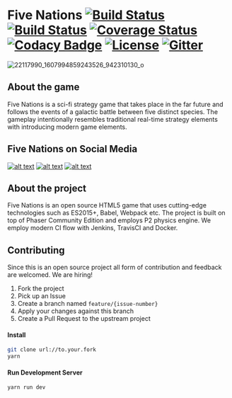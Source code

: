 # Five Nations [![Build Status](https://travis-ci.org/vbence86/fivenations.svg?branch=master)](https://travis-ci.org/vbence86/fivenations) [![Build Status](https://semaphoreci.com/api/v1/vbence86/fivenations/branches/master/badge.svg)](https://semaphoreci.com/vbence86/fivenations) [![Coverage Status](https://coveralls.io/repos/github/vbence86/fivenations/badge.svg?branch=master)](https://coveralls.io/github/vbence86/fivenations?branch=master) [![Codacy Badge](https://api.codacy.com/project/badge/Grade/935f2ebf03654b0a9537d4cc7c4bcd1f)](https://www.codacy.com/app/vbence86/fivenations?utm_source=github.com&amp;utm_medium=referral&amp;utm_content=vbence86/fivenations&amp;utm_campaign=Badge_Grade) [![License](https://img.shields.io/badge/license-MIT-blue.svg)](LICENSE) [![Gitter](https://img.shields.io/gitter/room/fivenations/Lobby.svg?maxAge=2592000)](https://img.shields.io/gitter/room/fivenations/Lobby)

![22117990_1607994859243526_942310130_o](https://user-images.githubusercontent.com/6104164/31121917-4958cb6c-a83a-11e7-82bc-ec837fb4257d.png)

## About the game
Five Nations is a sci-fi strategy game that takes place in the far future and follows the events of a galactic battle between five distinct species. The gameplay intentionally resembles traditional real-time strategy elements with introducing modern game elements.

## Five Nations on Social Media
[![alt text][1.1]][1] [![alt text][2.1]][2] [![alt text][3.1]][3]

[1.1]: http://i.picresize.com/images/2017/11/08/SxV2s.png (twitter icon with padding)
[2.1]: http://www.ifes.org/sites/all/themes/ifes/images/facebook-icon.png (facebook icon with padding)
[3.1]: http://i.picresize.com/images/2017/11/08/dXjsQ.png (facebook icon with padding)

[1]: http://www.twitter.com/vbence86
[2]: http://www.facebook.com/fivenationsthegame
[3]: http://www.instagram.com/fivenationsthegame

## About the project
Five Nations is an open source HTML5 game that uses cutting-edge  technologies such as ES2015+, Babel, Webpack etc. The project is built on top of Phaser Community Edition and employs P2 physics engine. We employ modern CI flow with Jenkins, TravisCI and Docker. 

## Contributing
Since this is an open source project all form of contribution and feedback are welcomed. We are hiring!

1. Fork the project
2. Pick up an Issue
3. Create a branch named `feature/{issue-number}`
4. Apply your changes against this branch
5. Create a Pull Request to the upstream project

#### Install
```bash
git clone url://to.your.fork
yarn
```

#### Run Development Server
```
yarn run dev
```
